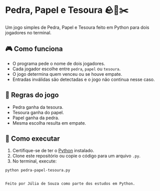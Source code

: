 # Pedra, Papel e Tesoura 🪨📄✂️

Um jogo simples de Pedra, Papel e Tesoura feito em Python para dois jogadores no terminal.

## 🎮 Como funciona

- O programa pede o nome de dois jogadores.
- Cada jogador escolhe entre `pedra`, `papel` ou `tesoura`.
- O jogo determina quem venceu ou se houve empate.
- Entradas inválidas são detectadas e o jogo não continua nesse caso.

## 🧠 Regras do jogo

- Pedra ganha da tesoura.
- Tesoura ganha do papel.
- Papel ganha da pedra.
- Mesma escolha resulta em empate.

## 🚀 Como executar

1. Certifique-se de ter o [Python](https://www.python.org/downloads/) instalado.
2. Clone este repositório ou copie o código para um arquivo `.py`.
3. No terminal, execute:

```bash
python pedra-papel-tesoura.py


Feito por Júlia de Souza como parte dos estudos em Python.
